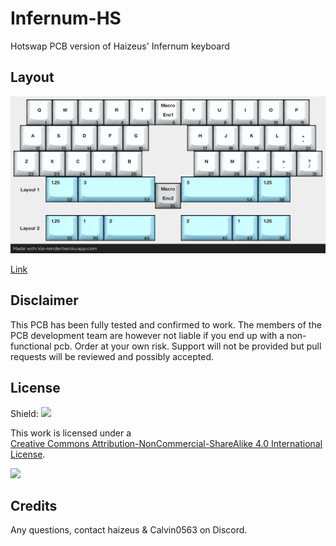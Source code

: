 # Infernum-HS

Hotswap PCB version of Haizeus' Infernum keyboard

## Layout

![](https://github.com/calvin-mcd/Infernum-HS/blob/main/Images/KLE.png)

[Link](http://www.keyboard-layout-editor.com/#/gists/d1b6c16b39b510e9a0bb42a346df7e24)

## Disclaimer

This PCB has been fully tested and confirmed to work. The members of the PCB development team are however not liable if you end up with a non-functional pcb. Order at your own risk. Support will not be provided but pull requests will be reviewed and possibly accepted.

## License

Shield: [![](https://img.shields.io/badge/License-CC%20BY--NC--SA%204.0-lightgrey.svg)](http://creativecommons.org/licenses/by-nc-sa/4.0/)

This work is licensed under a  
[Creative Commons Attribution-NonCommercial-ShareAlike 4.0 International License](http://creativecommons.org/licenses/by-nc-sa/4.0/).

[![](https://licensebuttons.net/l/by-nc-sa/4.0/88x31.png)](http://creativecommons.org/licenses/by-nc-sa/4.0/)

## Credits

Any questions, contact haizeus & Calvin0563 on Discord. 